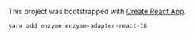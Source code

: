 This project was bootstrapped with [Create React App](https://github.com/facebookincubator/create-react-app).

```yarn add enzyme enzyme-adapter-react-16```